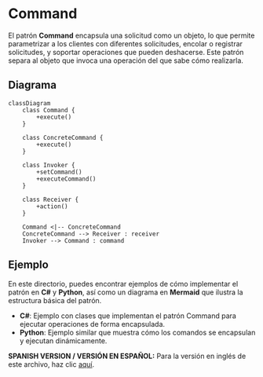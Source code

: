 
# Command

El patrón **Command** encapsula una solicitud como un objeto, lo que permite parametrizar a los clientes con diferentes solicitudes, encolar o registrar solicitudes, y soportar operaciones que pueden deshacerse. Este patrón separa al objeto que invoca una operación del que sabe cómo realizarla.

## Diagrama

```mermaid
classDiagram
    class Command {
        +execute()
    }

    class ConcreteCommand {
        +execute()
    }

    class Invoker {
        +setCommand()
        +executeCommand()
    }

    class Receiver {
        +action()
    }

    Command <|-- ConcreteCommand
    ConcreteCommand --> Receiver : receiver
    Invoker --> Command : command
```

## Ejemplo

En este directorio, puedes encontrar ejemplos de cómo implementar el patrón en **C#** y **Python**, así como un diagrama en **Mermaid** que ilustra la estructura básica del patrón.

- **C#**: Ejemplo con clases que implementan el patrón Command para ejecutar operaciones de forma encapsulada.
- **Python**: Ejemplo similar que muestra cómo los comandos se encapsulan y ejecutan dinámicamente.

**SPANISH VERSION / VERSIÓN EN ESPAÑOL:** Para la versión en inglés de este archivo, haz clic [aquí](README.md).
